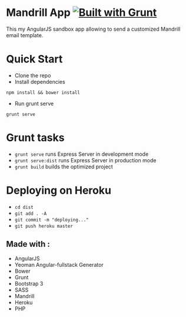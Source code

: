 Mandrill App   [![Built with Grunt](https://cdn.gruntjs.com/builtwith.png)](http://gruntjs.com/)
==============

This my AngularJS sandbox app allowing to send a customized Mandrill email template.


# Quick Start 

* Clone the repo
* Install dependencies
```
npm install && bower install
```
* Run grunt serve
 ```
grunt serve
```

# Grunt tasks

- `grunt serve` runs Express Server in development mode
- `grunt serve:dist` runs Express Server in production mode
- `grunt build` builds the optimized project

# Deploying on Heroku

- `cd dist` 
- `git add . -A`
- `git commit -m "deploying..."`
- `git push heroku master`


## Made with :
* AngularJS
* Yeoman Angular-fullstack Generator
* Bower 
* Grunt 
* Bootstrap 3
* SASS
* Mandrill
* Heroku
* PHP

